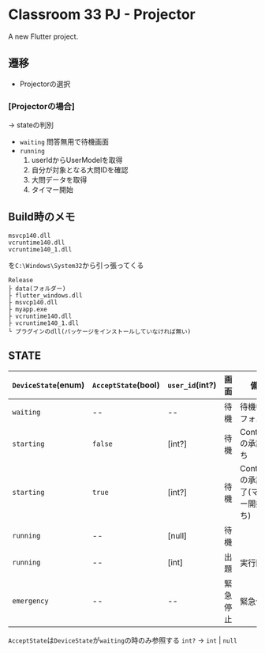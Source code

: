 # Classroom 33 PJ - Projector

A new Flutter project.

## 遷移

- Projectorの選択

### [Projectorの場合]

-> stateの判別

- `waiting`
  問答無用で待機画面
- `running`
  1. userIdからUserModelを取得
  2. 自分が対象となる大問IDを確認
  3. 大問データを取得
  4. タイマー開始

## Build時のメモ

```
msvcp140.dll
vcruntime140.dll
vcruntime140_1.dll
```

を`C:\Windows\System32`から引っ張ってくる

```
Release
├ data(フォルダー)
├ flutter_windows.dll
├ msvcp140.dll
├ myapp.exe
├ vcruntime140.dll
├ vcruntime140_1.dll
└ プラグインのdll(パッケージをインストールしていなければ無い)
```

## STATE

| `DeviceState`(enum) | `AcceptState`(bool) | `user_id`(int?) | 画面     | 備考                             |
|---------------------|---------------------|-----------------|--------|----------------------------------|
| `waiting`           | --                  | --              | 待機     | 待機中(デフォルト)                    |
| `starting`          | `false`             | [int?]              | 待機     | Controllerの承認待ち               |
| `starting`          | `true`              | [int?]              | 待機     | Controllerの承認完了(マスター開始待ち) |
| `running`           | --                  | [null]          | 待機     |                                  |
| `running`           | --                  | [int]           | 出題     | 実行開始                         |
| `emergency`         | --                  | --              | 緊急停止 | 緊急停止                         |
`AcceptState`は`DeviceState`が`waiting`の時のみ参照する
`int?` -> `int` | `null`
